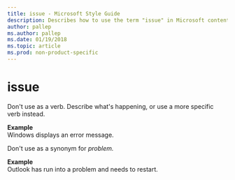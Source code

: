 ```yaml
---
title: issue - Microsoft Style Guide
description: Describes how to use the term "issue" in Microsoft content.
author: pallep
ms.author: pallep
ms.date: 01/19/2018
ms.topic: article
ms.prod: non-product-specific
---
```


# issue

Don't use as a verb. Describe what's happening, or use a more specific verb instead.

**Example**  
Windows displays an error message. 

Don't use as a synonym for *problem.*

**Example**  
Outlook has run into a problem and needs to restart. 

